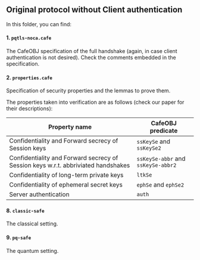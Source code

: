 ## Original protocol without Client authentication

In this folder, you can find:

#### 1. `pqtls-noca.cafe`
The CafeOBJ specification of the full handshake (again, in case client authentication is not desired). Check the comments embedded in the specification.

#### 2. `properties.cafe`
Specification of security properties and the lemmas to prove them. 

The properties taken into verification are as follows (check our paper for their descriptions):

| Property name                                          | CafeOBJ predicate      |
| -----------                                            | -----------            |
| Confidentiality and Forward secrecy of Session keys    |`ssKeySe` and `ssKeySe2`|
| Confidentiality and Forward secrecy of Session keys w.r.t. abbriviated handshakes   |`ssKeySe-abbr` and `ssKeySe-abbr2`|
| Confidentiality of long-term private keys              | `ltkSe`                |
| Confidentiality of ephemeral secret keys               | `ephSe` and `ephSe2`   |
| Server authentication                                  | `auth`                 |


#### 8. `classic-safe`
The classical setting.

#### 9. `pq-safe`
The quantum setting.